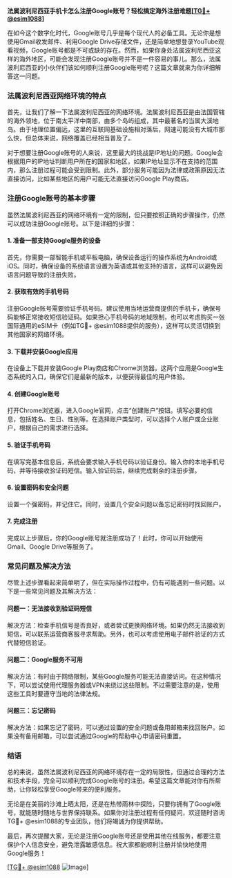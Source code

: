**法属波利尼西亚手机卡怎么注册Google账号？轻松搞定海外注册难题[[TG💪+ @esim1088](https://t.me/s/esim1088)]**

在如今这个数字化时代，Google账号几乎是每个现代人的必备工具。无论你是想使用Gmail收发邮件、利用Google Drive存储文件，还是简单地想登录YouTube观看视频，Google账号都是不可或缺的存在。然而，如果你身处法属波利尼西亚这样的海外地区，可能会发现注册Google账号并不是一件容易的事儿。那么，法属波利尼西亚的小伙伴们该如何顺利注册Google账号呢？这篇文章就来为你详细解答这一问题。

### 法属波利尼西亚网络环境的特点

首先，让我们了解一下法属波利尼西亚的网络环境。法属波利尼西亚是由法国管辖的海外领地，位于南太平洋中南部，由多个岛屿组成，其中最著名的当属大溪地岛。由于地理位置偏远，这里的互联网基础设施相对落后，网速可能没有大城市那么快，但总体来说，网络覆盖已经相当普及了。

对于想要注册Google账号的人来说，这里最大的挑战是IP地址的问题。Google会根据用户的IP地址判断用户所在的国家和地区，如果IP地址显示不在支持的范围内，那么注册过程可能会受到限制。此外，部分服务可能因为法律或政策原因无法直接访问，比如某些地区的用户可能无法直接访问Google Play商店。

### 注册Google账号的基本步骤

虽然法属波利尼西亚的网络环境有一定的限制，但只要按照正确的步骤操作，仍然可以成功注册Google账号。以下是详细的步骤：

#### 1. 准备一部支持Google服务的设备

首先，你需要一部智能手机或平板电脑，确保设备运行的操作系统为Android或iOS。同时，确保设备的系统语言设置为英语或其他支持的语言，这样可以避免因语言问题导致的注册失败。

#### 2. 获取有效的手机号码

注册Google账号需要验证手机号码。建议使用当地运营商提供的手机卡，确保号码能够正常接收短信验证码。如果担心手机号码的地域限制，也可以考虑购买一张国际通用的eSIM卡（例如TG💪+ @esim1088提供的服务），这样可以灵活切换到其他国家的网络环境。

#### 3. 下载并安装Google应用

在设备上下载并安装Google Play商店和Chrome浏览器。这两个应用是Google生态系统的入口，确保它们是最新的版本，以便获得最佳的用户体验。

#### 4. 创建Google账号

打开Chrome浏览器，进入Google官网，点击“创建账户”按钮。填写必要的信息，包括姓名、生日、性别等。在选择账户类型时，可以选择个人账户或企业账户，根据自己的需求进行选择。

#### 5. 验证手机号码

在填写完基本信息后，系统会要求输入手机号码以验证身份。输入你的本地手机号码，并等待接收验证码短信。输入验证码后，继续完成剩余的注册步骤。

#### 6. 设置密码和安全问题

设置一个强密码，并记住它。同时，设置几个安全问题以备忘记密码时找回账户。

#### 7. 完成注册

完成以上步骤后，你的Google账号就注册成功了！此时，你可以开始使用Gmail、Google Drive等服务了。

### 常见问题及解决方法

尽管上述步骤看起来简单明了，但在实际操作过程中，仍有可能遇到一些问题。以下是一些常见问题及其解决方法：

#### 问题一：无法接收到验证码短信

解决方法：检查手机信号是否良好，或者尝试更换网络环境。如果仍然无法接收到短信，可以联系运营商客服寻求帮助。另外，也可以考虑使用电子邮件验证的方式代替短信验证。

#### 问题二：Google服务不可用

解决方法：有时由于网络限制，某些Google服务可能无法直接访问。在这种情况下，可以尝试使用代理服务器或VPN来绕过这些限制。不过需要注意的是，使用这些工具时要遵守当地的法律法规。

#### 问题三：忘记密码

解决方法：如果忘记了密码，可以通过设置的安全问题或备用邮箱来找回账户。如果没有备用邮箱，可以尝试通过Google的帮助中心申请密码重置。

### 结语

总的来说，虽然法属波利尼西亚的网络环境存在一定的局限性，但通过合理的方法和技术手段，完全可以顺利完成Google账号的注册。希望这篇文章能对你有所帮助，让你轻松享受Google带来的便利服务。

无论是在美丽的沙滩上晒太阳，还是在热带雨林中探险，只要你拥有了Google账号，就能随时随地与世界保持联系。如果你对注册过程有任何疑问，欢迎随时咨询TG💪+ @esim1088的专业团队，他们将竭诚为你提供帮助。

最后，再次提醒大家，无论是注册Google账号还是使用其他在线服务，都要注意保护个人信息安全，避免泄露敏感信息。祝大家都能顺利注册并愉快地使用Google服务！

[[TG💪+ @esim1088](https://t.me/s/esim1088) ![Image](https://i.postimg.cc/4NQfJmqS/Snipaste-2025-05-13-00-14-12.png)]